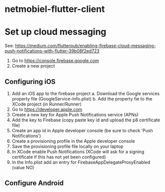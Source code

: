 # netmobiel-flutter-client

# Set up cloud messaging

See:
https://medium.com/flutterpub/enabling-firebase-cloud-messaging-push-notifications-with-flutter-39b08f2ed723

1. Go to https://console.firebase.google.com
2. Create a new project

## Configuring iOS
1. Add an iOS app to the firebase project
	a. Download the Google services property file (GoogleService-Info.plist)
	b. Add the property fie to the XCode project (in Runner/Runner)
2. Go to https://developer.apple.com
3. Create a new key for Apple Push Notifications service (APNs)
4. Add the key to Firebase (copy paste key id and upload the p8 certificate file)
5. Create an app id in Apple developer console (be sure to check 'Push Notifications')
6. Create a provisioning profile in the Apple developer console
7. Save the provisioning profile file locally on your laptop
8. In XCode enable Push Notifications (XCode will ask for a signing certificate if this has not yet been configured)
9. In the Info.plist add an entry for FirebaseAppDelegateProxyEnabled (value NO)

## Configure Android
